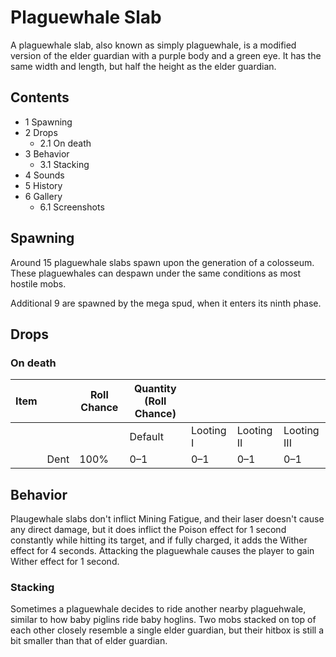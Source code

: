 # Plaguewhale Slab
A plaguewhale slab, also known as simply plaguewhale, is a modified version of the elder guardian with a purple body and a green eye. It has the same width and length, but half the height as the elder guardian.

## Contents
- 1 Spawning
- 2 Drops
	- 2.1 On death
- 3 Behavior
	- 3.1 Stacking
- 4 Sounds
- 5 History
- 6 Gallery
	- 6.1 Screenshots

## Spawning
Around 15 plaguewhale slabs spawn upon the generation of a colosseum. These plaguewhales can despawn under the same conditions as most hostile mobs.

Additional 9 are spawned by the mega spud, when it enters its ninth phase.

## Drops
### On death
| Item |      | Roll Chance | Quantity (Roll Chance) |           |            |             |
|------|------|-------------|------------------------|-----------|------------|-------------|
|      |      |             | Default                | Looting I | Looting II | Looting III |
|      | Dent | 100%        | 0–1                    | 0–1       | 0–1        | 0–1         |

## Behavior
Plaugewhale slabs don't inflict Mining Fatigue, and their laser doesn't cause any direct damage, but it does inflict the Poison effect for 1 second constantly while hitting its target, and if fully charged, it adds the Wither effect for 4 seconds. Attacking the plaguewhale causes the player to gain Wither effect for 1 second.

### Stacking
Sometimes a plaguewhale decides to ride another nearby plaguehwale, similar to how baby piglins ride baby hoglins. Two mobs stacked on top of each other closely resemble a single elder guardian, but their hitbox is still a bit smaller than that of elder guardian. 


